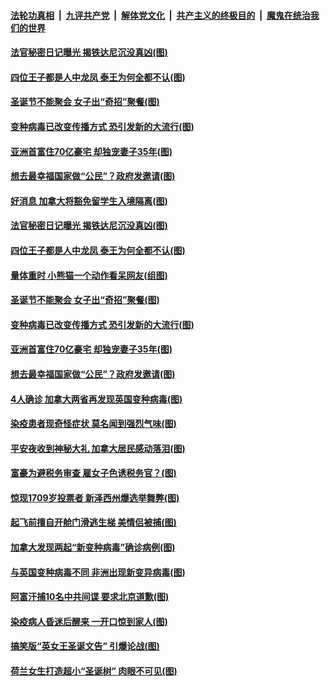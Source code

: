 

####  [法轮功真相](../../../../basic/blob/master/README.md?t=12300131) &nbsp;|&nbsp; [九评共产党](../../../../9ping.md/blob/master/README.md?t=12300131) &nbsp;|&nbsp; [解体党文化](../../../../jtdwh.md/blob/master/README.md?t=12300131)  &nbsp;|&nbsp; [共产主义的终极目的](../../../../gczydzjmd.md/blob/master/README.md?t=12300131) &nbsp;|&nbsp; [魔鬼在统治我们的世界](../../../../mgztzwmdsj.md/blob/master/README.md?t=12300131) 

#### [法官秘密日记曝光 揭铁达尼沉没真凶(图)](../pages/p3/957420.md?t=12300131) 

#### [四位王子都是人中龙凤 泰王为何全都不认(图)](../pages/p3/957417.md?t=12300131) 

#### [圣诞节不能聚会 女子出“奇招”聚餐(图)](../pages/p3/957346.md?t=12300131) 

#### [变种病毒已改变传播方式 恐引发新的大流行(图)](../pages/p3/957338.md?t=12300131) 

#### [亚洲首富住70亿豪宅 却独宠妻子35年(图)](../pages/p3/957336.md?t=12300131) 

#### [想去最幸福国家做“公民”？政府发邀请(图)](../pages/p3/957334.md?t=12300131) 

#### [好消息 加拿大将豁免留学生入境隔离(图)](../pages/p3/957431.md?t=12300131) 

#### [法官秘密日记曝光 揭铁达尼沉没真凶(图)](../pages/p3/957420.md?t=12300131) 

#### [四位王子都是人中龙凤 泰王为何全都不认(图)](../pages/p3/957417.md?t=12300131) 

#### [量体重时 小熊猫一个动作看呆网友(组图)](../pages/p3/957337.md?t=12300131) 

#### [圣诞节不能聚会 女子出“奇招”聚餐(图)](../pages/p3/957346.md?t=12300131) 

#### [变种病毒已改变传播方式 恐引发新的大流行(图)](../pages/p3/957338.md?t=12300131) 

#### [亚洲首富住70亿豪宅 却独宠妻子35年(图)](../pages/p3/957336.md?t=12300131) 

#### [想去最幸福国家做“公民”？政府发邀请(图)](../pages/p3/957334.md?t=12300131) 

#### [4人确诊 加拿大两省再发现英国变种病毒(图)](../pages/p3/957326.md?t=12300131) 

#### [染疫患者现奇怪症状 莫名闻到强烈气味(图)](../pages/p3/957318.md?t=12300131) 

#### [平安夜收到神秘大礼 加拿大居民感动落泪(图)](../pages/p3/957277.md?t=12300131) 

#### [富豪为避税务审查 雇女子色诱税务官？(图)](../pages/p3/956678.md?t=12300131) 

#### [惊现1709岁投票者 新泽西州爆选举舞弊(图)](../pages/p3/957187.md?t=12300131) 

#### [起飞前擅自开舱门滑逃生梯 美情侣被捕(图)](../pages/p3/957180.md?t=12300131) 

#### [加拿大发现两起“新变种病毒”确诊病例(图)](../pages/p3/957176.md?t=12300131) 

#### [与英国变种病毒不同 非洲出现新变异病毒(图)](../pages/p3/957167.md?t=12300131) 

#### [阿富汗捕10名中共间谍 要求北京道歉(图)](../pages/p3/957163.md?t=12300131) 

#### [染疫病人昏迷后醒来 一开口惊到家人(图)](../pages/p3/957156.md?t=12300131) 

#### [搞笑版“英女王圣诞文告” 引爆论战(图)](../pages/p3/957153.md?t=12300131) 

#### [荷兰女生打造超小“圣诞树” 肉眼不可见(图)](../pages/p3/957066.md?t=12300131) 

